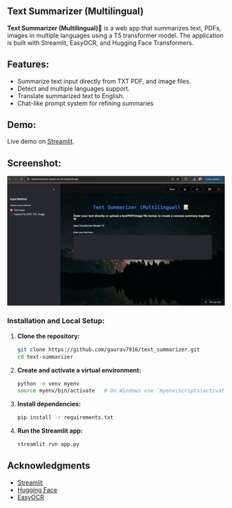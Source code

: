 ## Text Summarizer (Multilingual)

**Text Summarizer (Multilingual)📝** is a web app that summarizes text, PDFs, images in multiple languages using a T5 transformer model. The application is built with Streamlit, EasyOCR, and Hugging Face Transformers.

## Features:

- Summarize text input directly from TXT PDF, and image files.
- Detect and multiple languages support.
- Translate summarized text to English.
- Chat-like prompt system for refining summaries

## Demo:

Live demo on [Streamlit](https://textsummarizer-based-on-llm.streamlit.app/).

## Screenshot:

![App Screenshot](https://github.com/gaurav7916/text_summarizer/blob/main/screenshot_textsummarizer.png)

### Installation and Local Setup:

1. **Clone the repository:**

   ```sh
   git clone https://github.com/gaurav7916/text_summarizer.git
   cd text-summarizer
   ```

2. **Create and activate a virtual environment:**

   ```sh
   python -m venv myenv
   source myenv/bin/activate   # On Windows use `myenv\Scripts\activate`
   ```

3. **Install dependencies:**

   ```sh
   pip install -r requirements.txt
   ```

4. **Run the Streamlit app:**

   ```sh
   streamlit run app.py
   ```


## Acknowledgments

- [Streamlit](https://streamlit.io)
- [Hugging Face](https://huggingface.co)
- [EasyOCR](https://github.com/JaidedAI/EasyOCR)
